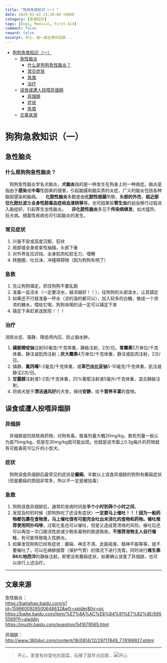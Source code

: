 ```yaml
---
title: "狗狗急救知识（一）"
date: 2020-02-02 23:30:08 +0800
category: [急救知识]
tags: [Dogs, Medical, First-Aid]
comment: false
reward: false
excerpt: 开心，她一直在等你回家...
---
```


* [狗狗急救知识（一）](#%E7%8B%97%E7%8B%97%E6%80%A5%E6%95%91%E7%9F%A5%E8%AF%86%E4%B8%80)
  * [急性脑炎](#%E6%80%A5%E6%80%A7%E8%84%91%E7%82%8E)
    * [什么是狗狗急性脑炎？](#%E4%BB%80%E4%B9%88%E6%98%AF%E7%8B%97%E7%8B%97%E6%80%A5%E6%80%A7%E8%84%91%E7%82%8E)
    * [常见症状](#%E5%B8%B8%E8%A7%81%E7%97%87%E7%8A%B6)
    * [急救](#%E6%80%A5%E6%95%91)
    * [治疗](#%E6%B2%BB%E7%96%97)
  * [误食或遭人投喂异烟肼](#%E8%AF%AF%E9%A3%9F%E6%88%96%E9%81%AD%E4%BA%BA%E6%8A%95%E5%96%82%E5%BC%82%E7%83%9F%E8%82%BC)
    * [异烟肼](#%E5%BC%82%E7%83%9F%E8%82%BC)
    * [症状](#%E7%97%87%E7%8A%B6)
    * [急救](#%E6%80%A5%E6%95%91-1)
  * [文章来源](#%E6%96%87%E7%AB%A0%E6%9D%A5%E6%BA%90)


# 狗狗急救知识（一）
## 急性脑炎
### 什么是狗狗急性脑炎？
&emsp;狗狗急性脑炎学名犬脑炎，**犬脑炎**指的是一种发生在狗身上的一种病症。脑炎是指由于**感染**或**中毒**性因素的侵害，引起脑膜和脑实质的炎症，广义的脑炎包括各种脑部感染和脑病。
&emsp;**化脓性脑炎**多数是由**化脓性细菌**所致，**头部的外伤**，**临近部位化脓灶波**及**全身性脓毒血症经血液转移**等。也可因某些**寄生虫**的幼虫移行过程进入脑组织，引起寄生虫性脑炎。
&emsp;**非化脓性脑炎**多见于**传染病继发**，如犬瘟热、狂犬病。细菌性疾病也可引起脑炎的发生。

### 常见症状
1. 兴奋不安或高度沉郁，狂吠
2. 局部或全身痉挛性抽搐，头部下垂
3. 对外界反应迟钝、全身肌肉松软无力、嗜睡
4. 转圈圈、吐白沫、冲撞障碍物（因为狗狗失明了）

### 急救
1. 先让狗狗镇定，抓住狗狗不要乱跑
2. 准备一盆凉水（一定要凉水，越凉越好！！），往狗狗的头部泼水，让其镇定
3. 如果还不行就准备一杯水（凉的温的都可以），加入较多的白糖，做成一个浓浓的糖水，喂给它喝，狗狗肯喝的话一定可以镇定下来
4. 镇定下来赶紧送医院！！！

### 治疗
消除炎症、镇静、降低颅内压、防止脑水肿。
1. **磺胺嘧啶钠**注射50毫克/千克体重，静脉注射，2次/日。**青霉素**5万单位/千克体重，静注或肌肉注射；**庆大霉素**4万单位/千克体重，静注或肌肉注射，2次/日。
2. 镇静，**氯丙嗪**1-2毫克/千克体重，或**苯巴由比妥钠**5-10毫克/千克体重，肌注或静注2次/日。
3. **甘露醇**注射液1-2克/千克体重，25%葡萄注射液5毫升/千克体重，混合静脉注射。
4. 将病犬放于**清洁通风好**的犬舍，保持**安静**，给予**营养丰富**的食物。

## 误食或遭人投喂异烟肼
### 异烟肼
&emsp;异烟肼是抗结核病药物，对狗有毒。致毒剂量大概20mg/kg，致死剂量一般认为是75mg/kg，但是在30mg/kg就可能出现。也就是说市面上0.3g每片的药物就有可能毒死10公斤的小型犬。

### 症状
&emsp;狗狗误食异烟肼后最常见的症状是**癫痫**，半数以上误食异烟肼的狗狗有癫痫症状（但是癫痫的原因非常多，所以不一定是被投毒）

### 急救
1. 狗狗误食异烟肼后，通常的发病时间是**半个小时到两个小时之间**。
2. 发现及时的时候（即狗狗吃了还没有症状）**一定要马上催吐！！！**因为一般药物都包裹在食物里，马上催吐很有可能完全吐出未消化的食物和药物。催吐推荐使用**阿扑吗啡**，过氧化氢也可以催吐，但是又造成胃溃疡的风险。催吐后还可以再加一次口服活性炭减少剩余毒物的肠道吸收。**不推荐宠物主人自行催吐**，有可能导致吸入性肺炎。
2. 如果发现狗狗已经有症状：癫痫、神志不清、走路摇晃、精神不振等等，就不要催吐了。可以在麻醉插管（保护气管）的情况下进行洗胃。同时进行**维生素B6**和**地西泮**的静脉注射。即使没有癫痫症状，如果确认误食了异烟肼，也可以进行上述治疗。

---
## 文章来源
急性脑炎：  
<https://baijiahao.baidu.com/s?id=1596600926500648632&wfr=spider&for=pc>  
<https://baike.baidu.com/item/%E7%8A%AC%E8%84%91%E7%82%8E/5955569?fr=aladdin>  
<https://muzhi.baidu.com/question/541679565.html>

异烟肼：  
<http://www.360doc.com/content/18/0814/12/29717849_778166927.shtml>

---
>开心，家里有你爱吃的蔬菜，玩够了就早点回家...
![开心](https://github-blog-1301192342.cos.ap-shenzhen-fsi.myqcloud.com/Github%20Blog/%E7%8B%97%E7%8B%97%E6%80%A5%E6%95%91%E7%9F%A5%E8%AF%86/%E5%BC%80%E5%BF%83.jpg)
